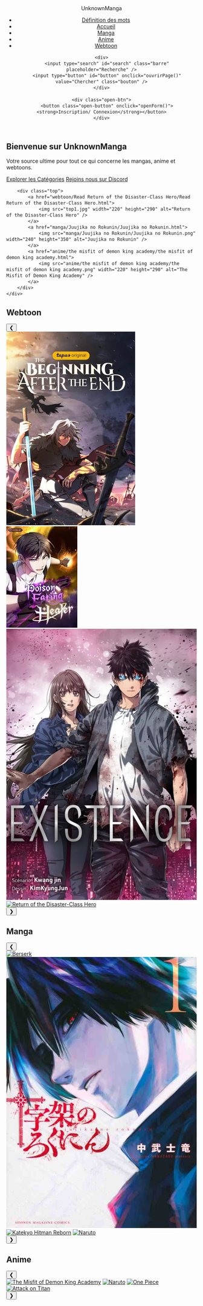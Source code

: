 <html lang="fr">
<head>
    <meta charset="UTF-8" />
    <meta name="viewport" content="width=device-width, initial-scale=1" />
    <title>UnknownManga</title>
    <link rel="icon" type="image/site-1.icon" href="/site-1.icon" />
    <link rel="stylesheet" href="/styles.css" />
    <style>
        /* Bouton d'ouverture */
        .open-btn {
            position: static;
            justify-content: flex-start;
            margin-right: 90px;
        }

        .open-button {
            background-color: rgb(43, 199, 23);
            color: white;
            padding: 12px 20px;
            border: none;
            border-radius: 5px;
            cursor: pointer;
            opacity: 1;
            position: absolute;
        }

        /* Popup formulaire */
        .form-popup {
            color: black;
            display: none;
            position: fixed;
            left: 50%;
            top: 20%;
            transform: translate(-50%, 0);
            border: 2px solid #666;
            z-index: 9;
            width: 300px;
            background-color: white;
            padding: 20px;
            box-sizing: border-box;
            border-radius: 6px;
        }

        /* Champs formulaire */
        .form-popup input[type="email"],
        .form-popup input[type="text"],
        .form-popup input[type="password"] {
            width: 100%;
            padding: 10px;
            margin: 5px 0 22px 0;
            border: none;
            background: #eee;
            box-sizing: border-box;
            border-radius: 3px;
            font-size: 1rem;
        }

        .form-popup input[type="email"]:focus,
        .form-popup input[type="text"]:focus,
        .form-popup input[type="password"]:focus {
            background-color: #ddd;
            outline: none;
        }

        /* Boutons */
        .form-popup .btn {
            background-color: rgb(236, 58, 4);
            color: blue;
            padding: 12px 20px;
            border: none;
            cursor: pointer;
            width: 100%;
            margin-bottom: 10px;
            opacity: 0.8;
            font-weight: bold;
            border-radius: 4px;
        }

        .form-popup .cancel {
            background-color: #cc0000;
            color: white;
        }

        .form-popup .btn:hover,
        .open-button:hover {
            opacity: 1;
        }

</style>
</head>
<body>

<header>
    <div class="logo">UnknownManga</div>
    <nav>
        <div class="menu-toggle" id="menu-toggle">
            <span class="bar"></span>
            <span class="bar"></span>
            <span class="bar"></span>
        </div>
        <ul class="nav-links" id="nav-links">
            <li><a href="Définition.html">Définition des mots</a></li>
            <li><a href="index.php">Accueil</a></li>
            <li><a href="Manga.html">Manga</a></li>
            <li><a href="Anime.html">Anime</a></li>
            <li><a href="Webtoon.html">Webtoon</a></li>
        </ul>
    </nav>

    <div>
        <input type="search" id="search" class="barre" placeholder="Recherche" />
        <input type="button" id="button" onclick="ouvrirPage()" value="Chercher" class="bouton" />
    </div>

    <div class="open-btn">
        <button class="open-button" onclick="openForm()"><strong>Inscription/ Connexion</strong></button>
    </div>
</header>

<!-- Popup Formulaire -->
<form method="GET" class="form-popup" id="popupForm" autocomplete="off">
    <label for="email" class="form-label">Email</label>
    <input type="email" class="form-control" id="email" name="email" aria-describedby="email-help" placeholder="you@exemple.com" required />
    <div id="email-help" class="form-text">L'email utilisé lors de la création de compte.</div>

    <label for="password" class="form-label">Mot de passe</label>
    <input type="password" class="form-control" id="password" name="password" required />

    <button type="submit" class="btn" name="ok">Envoyer</button>
    <button type="button" class="btn cancel" onclick="closeForm()">Fermer</button>
</form>

<!-- Section Héros -->
<section class="hero">
    <div class="hero-content">
        <h1>Bienvenue sur UnknownManga</h1>
        <p>Votre source ultime pour tout ce qui concerne les mangas, anime et webtoons.</p>
        <a href="Category.html" class="cta-button">Explorer les Catégories</a>
        <a href="discord.html" class="cta-button">Rejoins nous sur Discord</a>

        <div class="top">
            <a href="webtoon/Read Return of the Disaster-Class Hero/Read Return of the Disaster-Class Hero.html">
                <img src="top1.jpg" width="220" height="290" alt="Return of the Disaster-Class Hero" />
            </a>
            <a href="manga/Juujika no Rokunin/Juujika no Rokunin.html">
                <img src="manga/Juujika no Rokunin/Juujika no Rokunin.png" width="240" height="350" alt="Juujika no Rokunin" />
            </a>
            <a href="anime/the misfit of demon king academy/the misfit of demon king academy.html">
                <img src="anime/the misfit of demon king academy/the misfit of demon king academy.png" width="220" height="290" alt="The Misfit of Demon King Academy" />
            </a>
        </div>
    </div>
</section>

<!-- Webtoon Carousel -->
<div class="listecategorie">
    <h2>Webtoon</h2>
    <div class="carousel-container">
        <button class="arrow left" onclick="scrollCarousel('webtoon-carousel', -1)">&#10094;</button>
        <div class="carousel" id="webtoon-carousel">
            <a href="webtoon/the beginning after the end/the beginning after the end.html"><img src="webtoon/the beginning after the end/the beginning after the end.png" alt="The Beginning After the End" /></a>
            <a href="webtoon/Poison fatinq healer/Poison fatinq healer.html"><img src="webtoon/Poison fatinq healer/Poison fatinq healer.png" alt="Poison Fatinq Healer" /></a>
            <a href="webtoon/Existance/Existence.html"><img src="webtoon/Existance/Existence.png" alt="Existence" /></a>
            <a href="webtoon/Return of the Disaster-Class Hero/Return of the Disaster-Class Hero.html"><img src="webtoon/Return of the Disaster-Class Hero/Return of the Disaster-Class Hero.png" alt="Return of the Disaster-Class Hero" /></a>
        </div>
        <button class="arrow right" onclick="scrollCarousel('webtoon-carousel', 1)">&#10095;</button>
    </div>
</div>

<!-- Manga Carousel -->
<div class="listecategorie">
    <h2>Manga</h2>
    <div class="carousel-container">
        <button class="arrow left" onclick="scrollCarousel('manga-carousel', -1)">&#10094;</button>
        <div class="carousel" id="manga-carousel">
            <a href="manga/Berserk/Berserk.html"><img src="manga/Berserk/Berserk.png" alt="Berserk" /></a>
            <a href="manga/Juujika no Rokunin/Juujika no Rokunin.html"><img src="manga/Juujika no Rokunin/Juujika no Rokunin.png" alt="Juujika no Rokunin" /></a>
            <a href="manga/Katekyo Hitman Reborn/Katekyo Hitman Reborn.html"><img src="manga/Katekyo Hitman Reborn/Katekyo Hitman Reborn.png" alt="Katekyo Hitman Reborn" /></a>
            <a href="manga/Naruto/Naruto.html"><img src="manga/Naruto/Naruto.png" alt="Naruto" /></a>
        </div>
        <button class="arrow right" onclick="scrollCarousel('manga-carousel', 1)">&#10095;</button>
    </div>
</div>

<!-- Anime Carousel -->
<div class="listecategorie">
    <h2>Anime</h2>
    <div class="carousel-container">
        <button class="arrow left" onclick="scrollCarousel('anime-carousel', -1)">&#10094;</button>
        <div class="carousel" id="anime-carousel">
            <a href="anime/the misfit of demon king academy/the misfit of demon king academy.html"><img src="anime/the misfit of demon king academy/the misfit of demon king academy.png" alt="The Misfit of Demon King Academy" /></a>
            <a href="anime/Naruto/Naruto.html"><img src="anime/Naruto/Naruto.png" alt="Naruto" /></a>
            <a href="anime/One Piece/One Piece.html"><img src="anime/One Piece/One Piece.png" alt="One Piece" /></a>
            <a href="anime/Attack on Titan/Attack on Titan.html"><img src="anime/Attack on Titan/Attack on Titan.png" alt="Attack on Titan" /></a>
        </div>
        <button class="arrow right" onclick="scrollCarousel('anime-carousel', 1)">&#10095;</button>
    </div>
</div>

<script>
    // Fonction menu toggle burger
    document.getElementById('menu-toggle').addEventListener('click', () => {
        const nav = document.getElementById('nav-links');
        nav.classList.toggle('active');
    });

    // Ouvre la popup inscription/connexion
    function openForm() {
        document.getElementById('popupForm').style.display = 'block';
    }

    // Ferme la popup
    function closeForm() {
        document.getElementById('popupForm').style.display = 'none';
    }

    // Fonction recherche - ouvre nouvelle page avec la recherche
    function ouvrirPage() {
        const recherche = document.getElementById('search').value.trim();
        if (recherche) {
            // encodeURIComponent pour sécuriser l'URL
            window.open('Recherche.php?recherche=' + encodeURIComponent(recherche), '_blank');
        } else {
            alert('Veuillez entrer un mot à rechercher.');
        }
    }

    // Scroll horizontal du carousel
    function scrollCarousel(carouselId, direction) {
        const carousel = document.getElementById(carouselId);
        const scrollAmount = 300; // px
        carousel.scrollBy({
            left: direction * scrollAmount,
            behavior: 'smooth'
        });
    }
</script>

</body>
</html>
